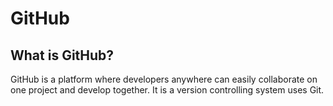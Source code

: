 <h1>GitHub</h1>
<h2>	What is GitHub? </h2>
GitHub is a platform where developers anywhere can easily collaborate on one project and develop together. It is a version controlling system uses Git.
